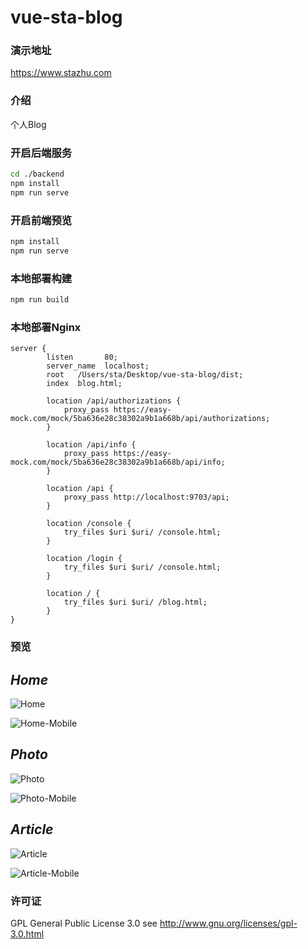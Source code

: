 # vue-sta-blog

### 演示地址

https://www.stazhu.com

### 介绍

个人Blog

### 开启后端服务

```bash
cd ./backend
npm install
npm run serve
```

### 开启前端预览

```bash
npm install
npm run serve
```

### 本地部署构建

```bash
npm run build
```

### 本地部署Nginx

```nginx
server {
        listen       80;     
        server_name  localhost;
        root   /Users/sta/Desktop/vue-sta-blog/dist;
        index  blog.html;
     
        location /api/authorizations {
            proxy_pass https://easy-mock.com/mock/5ba636e28c38302a9b1a668b/api/authorizations;
        }
 
        location /api/info {
            proxy_pass https://easy-mock.com/mock/5ba636e28c38302a9b1a668b/api/info;
        }

        location /api {
            proxy_pass http://localhost:9703/api;
        }

        location /console {
            try_files $uri $uri/ /console.html;
        }

        location /login {
            try_files $uri $uri/ /console.html;
        }
    
        location / {
            try_files $uri $uri/ /blog.html;
        }
}
```

### 预览

## *Home*

![Home](https://www.stazhu.com/docs/Vue-Blog/Home.jpg)

![Home-Mobile](https://www.stazhu.com/docs/Vue-Blog/Home-Mobile.jpg)

## *Photo*

![Photo](https://www.stazhu.com/docs/Vue-Blog/Photo.jpg)

![Photo-Mobile](https://www.stazhu.com/docs/Vue-Blog/Photo-Mobile.jpg)

## *Article*

![Article](https://www.stazhu.com/docs/Vue-Blog/Article.jpg)

![Article-Mobile](https://www.stazhu.com/docs/Vue-Blog/Article-Mobile.jpg)

### 许可证

 GPL General Public License 3.0 see <http://www.gnu.org/licenses/gpl-3.0.html>